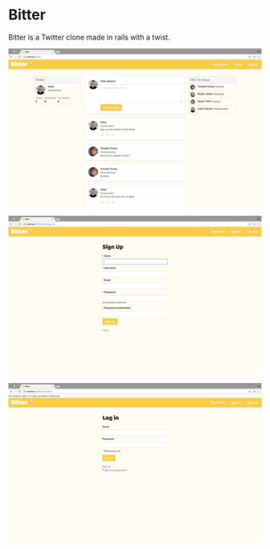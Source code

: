 # Bitter

Bitter is a Twitter clone made in rails with a twist.

![screenshot](/app/assets/images/feed.png)


![screenshot](/app/assets/images/new-user.png)


![screenshot](/app/assets/images/log-in.png)
